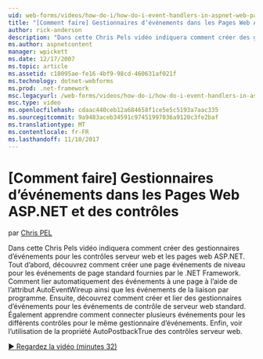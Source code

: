 ```yaml
---
uid: web-forms/videos/how-do-i/how-do-i-event-handlers-in-aspnet-web-pages-and-controls
title: "[Comment faire] Gestionnaires d’événements dans les Pages Web ASP.NET et des contrôles | Documents Microsoft"
author: rick-anderson
description: "Dans cette Chris Pels vidéo indiquera comment créer des gestionnaires d’événements pour les contrôles serveur web et les pages web ASP.NET. Tout d’abord, découvrez comment créer f d’événements de niveau page..."
ms.author: aspnetcontent
manager: wpickett
ms.date: 12/17/2007
ms.topic: article
ms.assetid: c18095ae-fe16-4bf9-98cd-460631af021f
ms.technology: dotnet-webforms
ms.prod: .net-framework
msc.legacyurl: /web-forms/videos/how-do-i/how-do-i-event-handlers-in-aspnet-web-pages-and-controls
msc.type: video
ms.openlocfilehash: cdaac440ceb12a684658f1ce5e5c5193a7aac335
ms.sourcegitcommit: 9a9483aceb34591c97451997036a9120c3fe2baf
ms.translationtype: MT
ms.contentlocale: fr-FR
ms.lasthandoff: 11/10/2017
---
```

<a name="how-do-i-event-handlers-in-aspnet-web-pages-and-controls"></a>[Comment faire] Gestionnaires d’événements dans les Pages Web ASP.NET et des contrôles
====================
par [Chris PEL](https://twitter.com/chrispels)

Dans cette Chris Pels vidéo indiquera comment créer des gestionnaires d’événements pour les contrôles serveur web et les pages web ASP.NET. Tout d’abord, découvrez comment créer une page événements de niveau pour les événements de page standard fournies par le .NET Framework. Comment lier automatiquement des événements à une page à l’aide de l’attribut AutoEventWireup ainsi que les événements de la liaison par programme. Ensuite, découvrez comment créer et lier des gestionnaires d’événements pour les événements de contrôle de serveur web standard. Également apprendre comment connecter plusieurs événements pour les différents contrôles pour le même gestionnaire d’événements. Enfin, voir l’utilisation de la propriété AutoPostbackTrue des contrôles serveur web.

[&#9654; Regardez la vidéo (minutes 32)](https://channel9.msdn.com/Blogs/ASP-NET-Site-Videos/how-do-i-event-handlers-in-aspnet-web-pages-and-controls)
